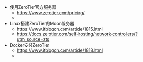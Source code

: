 - 使用ZeroTier官方服务器
	- https://www.zerotier.com/pricing/
	-
- Linux搭建ZeroTier的Moon服务器
	- https://www.itblogcn.com/article/1815.html
	- https://docs.zerotier.com/self-hosting/network-controllers/?utm_source=ztp
- Docker安装ZeroTier
	- https://www.itblogcn.com/article/1818.html
	-